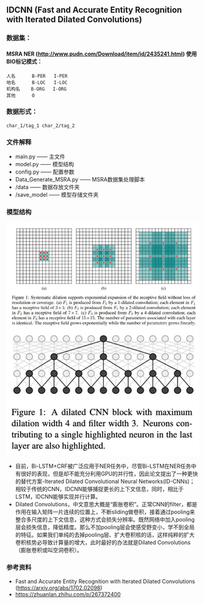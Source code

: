 ## IDCNN (Fast and Accurate Entity Recognition with Iterated Dilated Convolutions)


### 数据集：
#### MSRA NER (http://www.pudn.com/Download/item/id/2435241.html) 使用BIO标记模式：
    人名      B-PER   I-PER
    地名      B-LOC   I-LOC
    机构名    B-ORG   I-ORG    
    其他      O


### 数据形式：
    char_1/tag_1 char_2/tag_2 


### 文件解释
* main.py —— 主文件
* model.py —— 模型结构
* config.py —— 配置参数
* Data_Generate_MSRA.py —— MSRA数据集处理脚本
* /data —— 数据存放文件夹
* /save_model —— 模型存储文件夹


### 模型结构
![avatar](./pic1.png)
![avatar](./pic2.png)
* 目前，Bi-LSTM+CRF被广泛应用于NER任务中，尽管Bi-LSTM在NER任务中有很好的表现，但是却不能充分利用GPU的并行性，因此论文提出了一种更快的替代方案-Iterated Dilated Convolutional Neural Networks(ID-CNNs)；相较于传统的CNN，IDCNN能够捕捉更长的上下文信息，同时，相比于LSTM，IDCNN能够实现并行计算。
* Dilated Convolutions，中文意思大概是“膨胀卷积”。正常CNN的filter，都是作用在输入矩阵一片连续的位置上，不断sliding做卷积，接着通过pooling来整合多尺度的上下文信息，这种方式会损失分辨率。既然网络中加入pooling层会损失信息，降低精度。那么不加pooling层会使感受野变小，学不到全局的特征。如果我们单纯的去掉pooling层、扩大卷积核的话，这样纯粹的扩大卷积核势必导致计算量的增大，此时最好的办法就是Dilated Convolutions（膨胀卷积或叫空洞卷积）。


### 参考资料
* Fast and Accurate Entity Recognition with Iterated Dilated Convolutions (https://arxiv.org/abs/1702.02098)
* https://zhuanlan.zhihu.com/p/267372400

